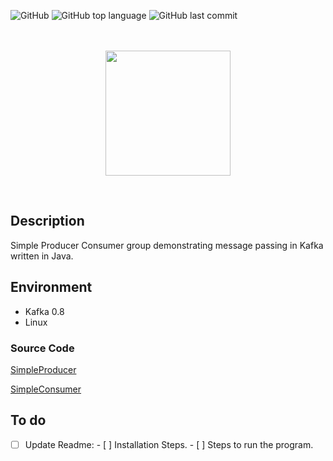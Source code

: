 ![GitHub](https://img.shields.io/github/license/Thomas-George-T/Kafka-Producer-Consumer-Group-Message-Passing?style=plastic)
![GitHub top language](https://img.shields.io/github/languages/top/Thomas-George-T/Kafka-Producer-Consumer-Group-Message-Passing?style=plastic)
![GitHub last commit](https://img.shields.io/github/last-commit/Thomas-George-T/Kafka-Producer-Consumer-Group-Message-Passing?style=plastic)

<p align="center">
  <br>
  <br>
  <a href="#">
    <img height=200 src="https://cdn.svgporn.com/logos/kafka.svg">
  </a>
  <br>
</p>
<br>

## Description
Simple Producer Consumer group demonstrating message passing in Kafka written in Java.

## Environment
* Kafka 0.8
* Linux

### Source Code
[SimpleProducer](src/kafkaConsumerGroup/SimpleProducer.java)

[SimpleConsumer](src/kafkaConsumerGroup/SimpleConsumer.java)

## To do
- [ ] Update Readme:
		- [ ] Installation Steps. 
		- [ ] Steps to run the program.